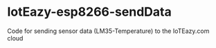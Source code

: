 # IotEazy-esp8266-sendData
Code for sending sensor data (LM35-Temperature) to the IoTEazy.com cloud
